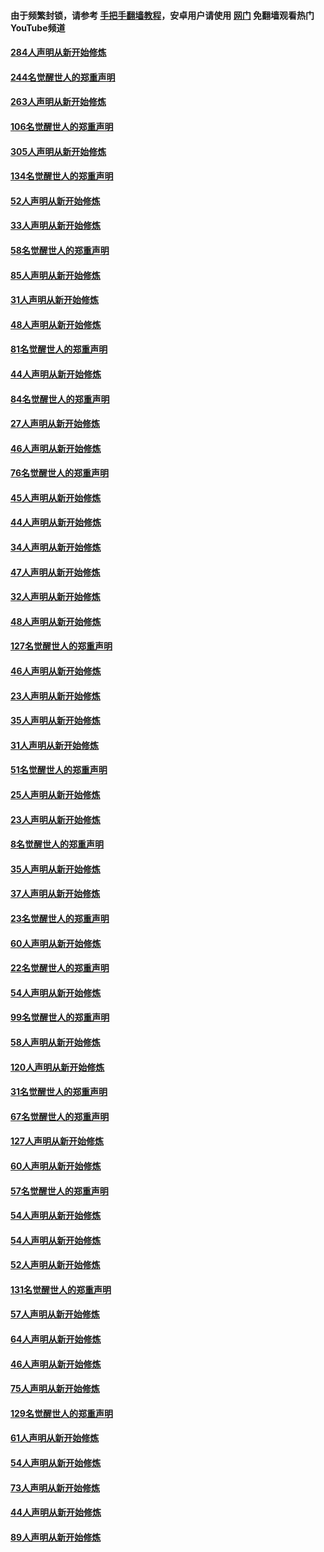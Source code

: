 #### 由于频繁封锁，请参考 [手把手翻墙教程](https://github.com/gfw-breaker/guides/wiki/)，安卓用户请使用 [网门](https://github.com/gfw-breaker/nogfw/blob/master/dl.md?t=04031300) 免翻墙观看热门YouTube频道 

#### [284人声明从新开始修炼](../pages/91/422707.md?t=04031300) 

#### [244名觉醒世人的郑重声明](../pages/91/422706.md?t=04031300) 

#### [263人声明从新开始修炼](../pages/91/422553.md?t=04031300) 

#### [106名觉醒世人的郑重声明](../pages/91/422552.md?t=04031300) 

#### [305人声明从新开始修炼](../pages/91/422153.md?t=04031300) 

#### [134名觉醒世人的郑重声明](../pages/91/422152.md?t=04031300) 

#### [52人声明从新开始修炼](../pages/91/421846.md?t=04031300) 

#### [33人声明从新开始修炼](../pages/91/421804.md?t=04031300) 

#### [58名觉醒世人的郑重声明](../pages/91/421845.md?t=04031300) 

#### [85人声明从新开始修炼](../pages/91/421769.md?t=04031300) 

#### [31人声明从新开始修炼](../pages/91/421763.md?t=04031300) 

#### [48人声明从新开始修炼](../pages/91/421605.md?t=04031300) 

#### [81名觉醒世人的郑重声明](../pages/91/421656.md?t=04031300) 

#### [44人声明从新开始修炼](../pages/91/421544.md?t=04031300) 

#### [84名觉醒世人的郑重声明](../pages/91/421543.md?t=04031300) 

#### [27人声明从新开始修炼](../pages/91/421465.md?t=04031300) 

#### [46人声明从新开始修炼](../pages/91/421454.md?t=04031300) 

#### [76名觉醒世人的郑重声明](../pages/91/421453.md?t=04031300) 

#### [45人声明从新开始修炼](../pages/91/421452.md?t=04031300) 

#### [44人声明从新开始修炼](../pages/91/421422.md?t=04031300) 

#### [34人声明从新开始修炼](../pages/91/421322.md?t=04031300) 

#### [47人声明从新开始修炼](../pages/91/421264.md?t=04031300) 

#### [32人声明从新开始修炼](../pages/91/421225.md?t=04031300) 

#### [48人声明从新开始修炼](../pages/91/421202.md?t=04031300) 

#### [127名觉醒世人的郑重声明](../pages/91/421224.md?t=04031300) 

#### [46人声明从新开始修炼](../pages/91/421203.md?t=04031300) 

#### [23人声明从新开始修炼](../pages/91/421138.md?t=04031300) 

#### [35人声明从新开始修炼](../pages/91/421122.md?t=04031300) 

#### [31人声明从新开始修炼](../pages/91/421081.md?t=04031300) 

#### [51名觉醒世人的郑重声明](../pages/91/421080.md?t=04031300) 

#### [25人声明从新开始修炼](../pages/91/421020.md?t=04031300) 

#### [23人声明从新开始修炼](../pages/91/420884.md?t=04031300) 

#### [8名觉醒世人的郑重声明](../pages/91/420883.md?t=04031300) 

#### [35人声明从新开始修炼](../pages/91/420809.md?t=04031300) 

#### [37人声明从新开始修炼](../pages/91/420766.md?t=04031300) 

#### [23名觉醒世人的郑重声明](../pages/91/420765.md?t=04031300) 

#### [60人声明从新开始修炼](../pages/91/420727.md?t=04031300) 

#### [22名觉醒世人的郑重声明](../pages/91/420726.md?t=04031300) 

#### [54人声明从新开始修炼](../pages/91/420529.md?t=04031300) 

#### [99名觉醒世人的郑重声明](../pages/91/420528.md?t=04031300) 

#### [58人声明从新开始修炼](../pages/91/420198.md?t=04031300) 

#### [120人声明从新开始修炼](../pages/91/420141.md?t=04031300) 

#### [31名觉醒世人的郑重声明](../pages/91/420197.md?t=04031300) 

#### [67名觉醒世人的郑重声明](../pages/91/420140.md?t=04031300) 

#### [127人声明从新开始修炼](../pages/91/420082.md?t=04031300) 

#### [60人声明从新开始修炼](../pages/91/420081.md?t=04031300) 

#### [57名觉醒世人的郑重声明](../pages/91/420080.md?t=04031300) 

#### [54人声明从新开始修炼](../pages/91/419533.md?t=04031300) 

#### [54人声明从新开始修炼](../pages/91/419532.md?t=04031300) 

#### [52人声明从新开始修炼](../pages/91/419531.md?t=04031300) 

#### [131名觉醒世人的郑重声明](../pages/91/419530.md?t=04031300) 

#### [57人声明从新开始修炼](../pages/91/419430.md?t=04031300) 

#### [64人声明从新开始修炼](../pages/91/419429.md?t=04031300) 

#### [46人声明从新开始修炼](../pages/91/419428.md?t=04031300) 

#### [75人声明从新开始修炼](../pages/91/419427.md?t=04031300) 

#### [129名觉醒世人的郑重声明](../pages/91/419426.md?t=04031300) 

#### [61人声明从新开始修炼](../pages/91/419198.md?t=04031300) 

#### [54人声明从新开始修炼](../pages/91/419197.md?t=04031300) 

#### [73人声明从新开始修炼](../pages/91/419196.md?t=04031300) 

#### [44人声明从新开始修炼](../pages/91/419075.md?t=04031300) 

#### [89人声明从新开始修炼](../pages/91/419074.md?t=04031300) 

